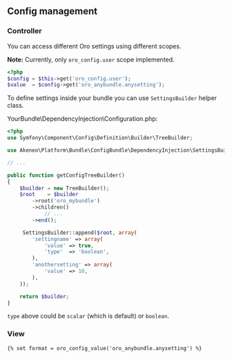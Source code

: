 ## Config management ##
### Controller ###
You can access different Oro settings using different scopes.

**Note:** Currently, only `oro_config.user` scope implemented.

``` php
<?php
$config = $this->get('oro_config.user');
$value  = $config->get('oro_anybundle.anysetting');
```

To define settings inside your bundle you can use `SettingsBuilder` helper class.

YourBundle\DependencyInjection\Configuration.php:

``` php
<?php
use Symfony\Component\Config\Definition\Builder\TreeBuilder;

use Akeneo\Platform\Bundle\ConfigBundle\DependencyInjection\SettingsBuilder;

// ...

public function getConfigTreeBuilder()
{
    $builder = new TreeBuilder();
    $root    = $builder
        ->root('oro_mybundle')
        ->children()
            // ...
        ->end();

     SettingsBuilder::append($root, array(
        'settingname' => array(
            'value' => true,
            'type'  => 'boolean',
        ),
        'anothersetting' => array(
            'value' => 10,
        ),
    ));

    return $builder;
}
```

`type` above could be `scalar` (which is default) or `boolean`.

### View ###

```
{% set format = oro_config_value('oro_anybundle.anysetting') %}
```
